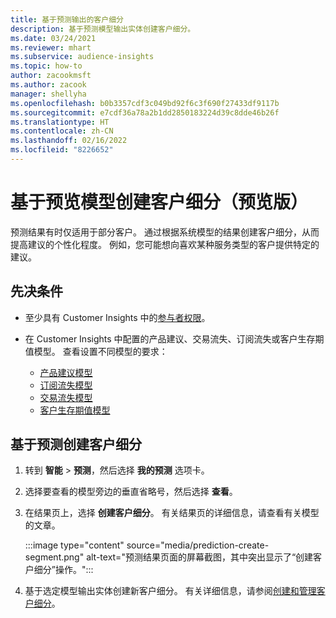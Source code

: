 ```yaml
---
title: 基于预测输出的客户细分
description: 基于预测模型输出实体创建客户细分。
ms.date: 03/24/2021
ms.reviewer: mhart
ms.subservice: audience-insights
ms.topic: how-to
author: zacookmsft
ms.author: zacook
manager: shellyha
ms.openlocfilehash: b0b3357cdf3c049bd92f6c3f690f27433df9117b
ms.sourcegitcommit: e7cdf36a78a2b1dd2850183224d39c8dde46b26f
ms.translationtype: HT
ms.contentlocale: zh-CN
ms.lasthandoff: 02/16/2022
ms.locfileid: "8226652"
---
```

# <a name="create-a-segment-based-on-a-prediction-model-preview"></a>基于预览模型创建客户细分（预览版）

预测结果有时仅适用于部分客户。 通过根据系统模型的结果创建客户细分，从而提高建议的个性化程度。 例如，您可能想向喜欢某种服务类型的客户提供特定的建议。 

## <a name="prerequisites"></a>先决条件

- 至少具有 Customer Insights 中的[参与者权限](permissions.md)。

- 在 Customer Insights 中配置的产品建议、交易流失、订阅流失或客户生存期值模型。 查看设置不同模型的要求：

  - [产品建议模型](predict-product-recommendation.md)
  - [订阅流失模型](predict-subscription-churn.md)
  - [交易流失模型](predict-transactional-churn.md)
  - [客户生存期值模型](predict-customer-lifetime-value.md)

## <a name="create-a-customer-segment-based-on-predictions"></a>基于预测创建客户细分

1. 转到 **智能** > **预测**，然后选择 **我的预测** 选项卡。

1. 选择要查看的模型旁边的垂直省略号，然后选择 **查看**。

1. 在结果页上，选择 **创建客户细分**。 有关结果页的详细信息，请查看有关模型的文章。

   :::image type="content" source="media/prediction-create-segment.png" alt-text="预测结果页面的屏幕截图，其中突出显示了“创建客户细分”操作。":::

1. 基于选定模型输出实体创建新客户细分。 有关详细信息，请参阅[创建和管理客户细分](segments.md)。